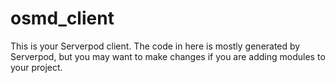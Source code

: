 # osmd_client

This is your Serverpod client. The code in here is mostly generated by
Serverpod, but you may want to make changes if you are adding modules to your
project.
